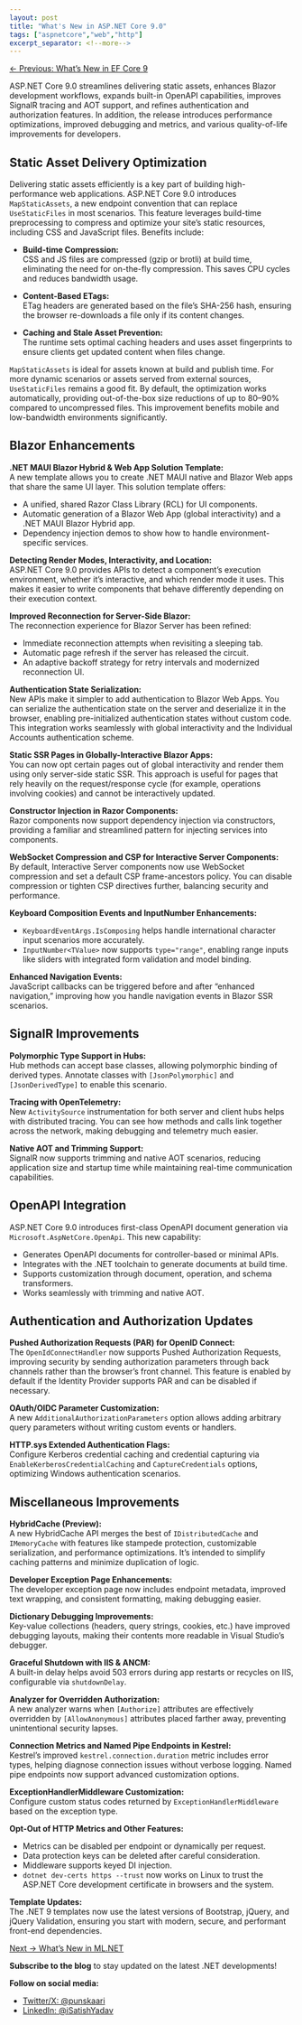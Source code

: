 ```yaml
---
layout: post
title: "What's New in ASP.NET Core 9.0"
tags: ["aspnetcore","web","http"]
excerpt_separator: <!--more-->
---
```


[← Previous: What’s New in EF Core 9](/4-whats-new-in-ef-core-9)  

ASP.NET Core 9.0 streamlines delivering static assets, enhances Blazor development workflows, expands built-in OpenAPI capabilities, improves SignalR tracing and AOT support, and refines authentication and authorization features. In addition, the release introduces performance optimizations, improved debugging and metrics, and various quality-of-life improvements for developers.
<!--more-->
## Static Asset Delivery Optimization

Delivering static assets efficiently is a key part of building high-performance web applications. ASP.NET Core 9.0 introduces `MapStaticAssets`, a new endpoint convention that can replace `UseStaticFiles` in most scenarios. This feature leverages build-time preprocessing to compress and optimize your site’s static resources, including CSS and JavaScript files. Benefits include:

- **Build-time Compression:**  
  CSS and JS files are compressed (gzip or brotli) at build time, eliminating the need for on-the-fly compression. This saves CPU cycles and reduces bandwidth usage.
  
- **Content-Based ETags:**  
  ETag headers are generated based on the file’s SHA-256 hash, ensuring the browser re-downloads a file only if its content changes.
  
- **Caching and Stale Asset Prevention:**  
  The runtime sets optimal caching headers and uses asset fingerprints to ensure clients get updated content when files change.

`MapStaticAssets` is ideal for assets known at build and publish time. For more dynamic scenarios or assets served from external sources, `UseStaticFiles` remains a good fit. By default, the optimization works automatically, providing out-of-the-box size reductions of up to 80–90% compared to uncompressed files. This improvement benefits mobile and low-bandwidth environments significantly.

## Blazor Enhancements

**.NET MAUI Blazor Hybrid & Web App Solution Template:**  
A new template allows you to create .NET MAUI native and Blazor Web apps that share the same UI layer. This solution template offers:

- A unified, shared Razor Class Library (RCL) for UI components.
- Automatic generation of a Blazor Web App (global interactivity) and a .NET MAUI Blazor Hybrid app.
- Dependency injection demos to show how to handle environment-specific services.

**Detecting Render Modes, Interactivity, and Location:**  
ASP.NET Core 9.0 provides APIs to detect a component’s execution environment, whether it’s interactive, and which render mode it uses. This makes it easier to write components that behave differently depending on their execution context.

**Improved Reconnection for Server-Side Blazor:**  
The reconnection experience for Blazor Server has been refined:

- Immediate reconnection attempts when revisiting a sleeping tab.
- Automatic page refresh if the server has released the circuit.
- An adaptive backoff strategy for retry intervals and modernized reconnection UI.

**Authentication State Serialization:**  
New APIs make it simpler to add authentication to Blazor Web Apps. You can serialize the authentication state on the server and deserialize it in the browser, enabling pre-initialized authentication states without custom code. This integration works seamlessly with global interactivity and the Individual Accounts authentication scheme.

**Static SSR Pages in Globally-Interactive Blazor Apps:**  
You can now opt certain pages out of global interactivity and render them using only server-side static SSR. This approach is useful for pages that rely heavily on the request/response cycle (for example, operations involving cookies) and cannot be interactively updated.

**Constructor Injection in Razor Components:**  
Razor components now support dependency injection via constructors, providing a familiar and streamlined pattern for injecting services into components.

**WebSocket Compression and CSP for Interactive Server Components:**  
By default, Interactive Server components now use WebSocket compression and set a default CSP frame-ancestors policy. You can disable compression or tighten CSP directives further, balancing security and performance.

**Keyboard Composition Events and InputNumber Enhancements:**  
- `KeyboardEventArgs.IsComposing` helps handle international character input scenarios more accurately.
- `InputNumber<TValue>` now supports `type="range"`, enabling range inputs like sliders with integrated form validation and model binding.

**Enhanced Navigation Events:**  
JavaScript callbacks can be triggered before and after “enhanced navigation,” improving how you handle navigation events in Blazor SSR scenarios.

## SignalR Improvements

**Polymorphic Type Support in Hubs:**  
Hub methods can accept base classes, allowing polymorphic binding of derived types. Annotate classes with `[JsonPolymorphic]` and `[JsonDerivedType]` to enable this scenario.

**Tracing with OpenTelemetry:**  
New `ActivitySource` instrumentation for both server and client hubs helps with distributed tracing. You can see how methods and calls link together across the network, making debugging and telemetry much easier.

**Native AOT and Trimming Support:**  
SignalR now supports trimming and native AOT scenarios, reducing application size and startup time while maintaining real-time communication capabilities.

## OpenAPI Integration

ASP.NET Core 9.0 introduces first-class OpenAPI document generation via `Microsoft.AspNetCore.OpenApi`. This new capability:

- Generates OpenAPI documents for controller-based or minimal APIs.
- Integrates with the .NET toolchain to generate documents at build time.
- Supports customization through document, operation, and schema transformers.
- Works seamlessly with trimming and native AOT.

## Authentication and Authorization Updates

**Pushed Authorization Requests (PAR) for OpenID Connect:**  
The `OpenIdConnectHandler` now supports Pushed Authorization Requests, improving security by sending authorization parameters through back channels rather than the browser’s front channel. This feature is enabled by default if the Identity Provider supports PAR and can be disabled if necessary.

**OAuth/OIDC Parameter Customization:**  
A new `AdditionalAuthorizationParameters` option allows adding arbitrary query parameters without writing custom events or handlers.

**HTTP.sys Extended Authentication Flags:**  
Configure Kerberos credential caching and credential capturing via `EnableKerberosCredentialCaching` and `CaptureCredentials` options, optimizing Windows authentication scenarios.

## Miscellaneous Improvements

**HybridCache (Preview):**  
A new HybridCache API merges the best of `IDistributedCache` and `IMemoryCache` with features like stampede protection, customizable serialization, and performance optimizations. It’s intended to simplify caching patterns and minimize duplication of logic.

**Developer Exception Page Enhancements:**  
The developer exception page now includes endpoint metadata, improved text wrapping, and consistent formatting, making debugging easier.

**Dictionary Debugging Improvements:**  
Key-value collections (headers, query strings, cookies, etc.) have improved debugging layouts, making their contents more readable in Visual Studio’s debugger.

**Graceful Shutdown with IIS & ANCM:**  
A built-in delay helps avoid 503 errors during app restarts or recycles on IIS, configurable via `shutdownDelay`.

**Analyzer for Overridden Authorization:**  
A new analyzer warns when `[Authorize]` attributes are effectively overridden by `[AllowAnonymous]` attributes placed farther away, preventing unintentional security lapses.

**Connection Metrics and Named Pipe Endpoints in Kestrel:**  
Kestrel’s improved `kestrel.connection.duration` metric includes error types, helping diagnose connection issues without verbose logging. Named pipe endpoints now support advanced customization options.

**ExceptionHandlerMiddleware Customization:**  
Configure custom status codes returned by `ExceptionHandlerMiddleware` based on the exception type.

**Opt-Out of HTTP Metrics and Other Features:**
- Metrics can be disabled per endpoint or dynamically per request.
- Data protection keys can be deleted after careful consideration.
- Middleware supports keyed DI injection.
- `dotnet dev-certs https --trust` now works on Linux to trust the ASP.NET Core development certificate in browsers and the system.

**Template Updates:**  
The .NET 9 templates now use the latest versions of Bootstrap, jQuery, and jQuery Validation, ensuring you start with modern, secure, and performant front-end dependencies.

[Next → What’s New in ML.NET](/6-whats-new-in-ml-net)

**Subscribe to the blog** to stay updated on the latest .NET developments!

**Follow on social media:**

- [Twitter/X: @punskaari](https://twitter.com/punskaari)
- [LinkedIn: @iSatishYadav](https://www.linkedin.com/in/iSatishYadav)